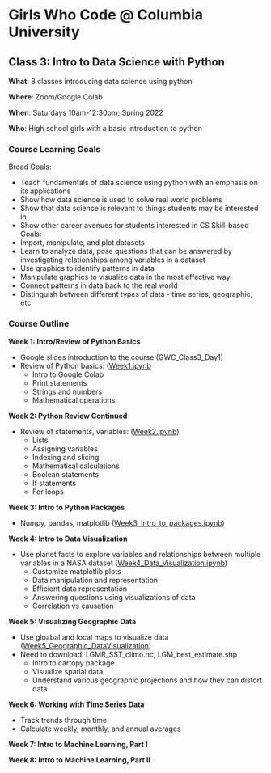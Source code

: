 # Girls Who Code @ Columbia University
## Class 3: Intro to Data Science with Python

**What**: 8 classes introducing data science using python

**Where**: Zoom/Google Colab

**When**: Saturdays 10am-12:30pm; Spring 2022

**Who**: High school girls with a basic introduction to python

### **Course Learning Goals**
Broad Goals:
* Teach fundamentals of data science using python with an emphasis on its applications
* Show how data science is used to solve real world problems
* Show that data science is relevant to things students may be interested in
* Show other career avenues for students interested in CS
Skill-based Goals:
* Import, manipulate, and plot datasets
* Learn to analyze data, pose questions that can be answered by investigating relationships among variables in a dataset
* Use graphics to identify patterns in data
* Manipulate graphics to visualize data in the most effective way
* Connect patterns in data back to the real world
* Distinguish between different	types of data - time series, geographic, etc

### **Course Outline**

**Week 1: Intro/Review of Python Basics**
* Google slides introduction to the course (GWC_Class3_Day1)
* Review of Python basics: ([Week1.ipynb](https://colab.research.google.com/github/CU-GWC-Data-Science/classes/blob/main/Week1.ipynb)
  * Intro to Google Colab
  * Print statements
  * Strings and numbers
  * Mathematical operations

**Week 2: Python Review Continued**
* Review of statements, variables: ([Week2.ipynb](https://colab.research.google.com/github/CU-GWC-Data-Science/classes/blob/main/Week2_Objects_Booleans_Statements.ipynb)) 
  * Lists
  * Assigning variables
  * Indexing and slicing
  * Mathematical calculations
  * Boolean statements
  * If statements
  * For loops

**Week 3: Intro to Python Packages**
* Numpy, pandas, matplotlib ([Week3_Intro_to_packages.ipynb](https://colab.research.google.com/github/CU-GWC-Data-Science/classes/blob/main/Week3_Intro_to_packages.ipynb))

**Week 4: Intro to Data Visualization**
* Use planet facts to explore variables and relationships between multiple variables in a NASA dataset ([Week4_Data_Visualization.ipynb](https://colab.research.google.com/github/CU-GWC-Data-Science/classes/blob/main/Week4_Data_Visualization.ipynb))
  * Customize matplotlib plots
  * Data manipulation and representation
  * Efficient data representation
  * Answering questions using visualizations of data
  * Correlation vs causation

**Week 5: Visualizing Geographic Data**
* Use gloabal and local maps to visualize data ([Week5_Geographic_DataVisualization](https://colab.research.google.com/github/CU-GWC-Data-Science/classes/blob/main/Week5_Geographic_DataVisualization.ipynb))
* Need to download: LGMR_SST_climo.nc, LGM_best_estimate.shp
  * Intro to cartopy package
  * Visualize spatial data
  * Understand various geographic projections and how they can distort data

**Week 6: Working with Time Series Data**
* Track trends through time
* Calculate weekly, monthly, and annual averages

**Week 7: Intro to Machine Learning, Part I**

**Week 8: Intro to Machine Learning, Part II**


 
